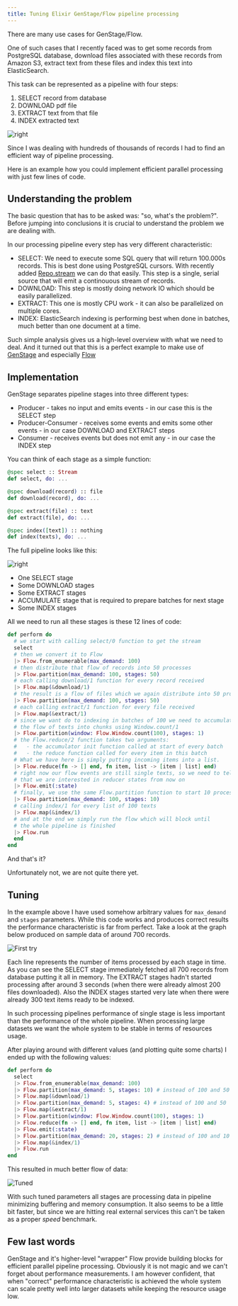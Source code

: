 ```yaml
---
title: Tuning Elixir GenStage/Flow pipeline processing
---
```


There are many use cases for GenStage/Flow.

One of such cases that I recently faced was to get some records from PostgreSQL database,
download files associated with these records from Amazon S3,
extract text from these files and index this text into ElasticSearch.

This task can be represented as a pipeline with four steps:

1. SELECT record from database
2. DOWNLOAD pdf file
3. EXTRACT text from that file
4. INDEX extracted text

![right](/images/flow/task.png)

Since I was dealing with hundreds of thousands of records I had to find an efficient way of pipeline processing.

Here is an example how you could implement efficient parallel processing with just few lines of code.

## Understanding the problem

The basic question that has to be asked was: "so, what's the problem?".
Before jumping into conclusions it is crucial to understand the problem we are dealing with.

In our processing pipeline every step has very different characteristic:

- SELECT: We need to execute some SQL query that will return 100.000s records.
  This is best done using PostgreSQL cursors.
  With recently added [Repo.stream](https://hexdocs.pm/ecto/2.1.0-rc.5/Ecto.Repo.html#c:stream/2) we can do that easily.
  This step is a single, serial source that will emit a continouous stream of records.
- DOWNLOAD: This step is mostly doing network IO which should be easily parallelized.
- EXTRACT: This one is mostly CPU work - it can also be parallelized on multiple cores.
- INDEX: ElasticSearch indexing is performing best when done in batches, much better than one document at a time.

Such simple analysis gives us a high-level overview with what we need to deal.
And it turned out that this is a perfect example to make use of [GenStage](https://github.com/elixir-lang/gen_stage)
and especially [Flow](https://hexdocs.pm/gen_stage/Experimental.Flow.html#content)

## Implementation

GenStage separates pipeline stages into three different types:

- Producer - takes no input and emits events - in our case this is the SELECT step
- Producer-Consumer - receives some events and emits some other events - in our case DOWNLOAD and EXTRACT steps
- Consumer - receives events but does not emit any - in our case the INDEX step

You can think of each stage as a simple function:

```elixir
@spec select :: Stream
def select, do: ...

@spec download(record) :: file
def download(record), do: ...

@spec extract(file) :: text
def extract(file), do: ...

@spec index([text]) :: nothing
def index(texts), do: ...
```

The full pipeline looks like this:

![right](/images/flow/stages.png)

- One SELECT stage
- Some DOWNLOAD stages
- Some EXTRACT stages
- ACCUMULATE stage that is required to prepare batches for next stage
- Some INDEX stages

All we need to run all these stages is these 12 lines of code:

```elixir
def perform do
  # we start with calling select/0 function to get the stream
  select
  # then we convert it to Flow
  |> Flow.from_enumerable(max_demand: 100)
  # then distribute that flow of records into 50 processes
  |> Flow.partition(max_demand: 100, stages: 50)
  # each calling download/1 function for every record received
  |> Flow.map(&download/1)
  # the result is a flow of files which we again distribute into 50 processes
  |> Flow.partition(max_demand: 100, stages: 50)
  # each calling extract/1 function for every file received
  |> Flow.map(&extract/1)
  # since we want do to indexing in batches of 100 we need to accumulate
  # the flow of texts into chunks using Window.count/1
  |> Flow.partition(window: Flow.Window.count(100), stages: 1)
  # the Flow.reduce/2 function takes two arguments:
  #   - the accumulator init function called at start of every batch
  #   - the reduce function called for every item in this batch
  # What we have here is simply putting incoming items into a list.
  |> Flow.reduce(fn -> [] end, fn item, list -> [item | list] end)
  # right now our flow events are still single texts, so we need to tell flow
  # that we are interested in reducer states from now on
  |> Flow.emit(:state)
  # finally, we use the same Flow.partition function to start 10 processes
  |> Flow.partition(max_demand: 100, stages: 10)
  # calling index/1 for every list of 100 texts
  |> Flow.map(&index/1)
  # and at the end we simply run the flow which will block until
  # the whole pipeline is finished
  |> Flow.run
  end
end
```

And that's it?

Unfortunately not, we are not quite there yet.

## Tuning

In the example above I have used somehow arbitrary values for `max_demand` and `stages` parameters.
While this code works and produces correct results the performance characteristic is far from perfect.
Take a look at the graph below produced on sample data of around 700 records.

![First try](/images/flow/first.png)

Each line represents the number of items processed by each stage in time.
As you can see the SELECT stage immediately fetched all 700 records from database putting it all in memory.
The EXTRACT stages hadn't started processing after around 3 seconds (when there were already almost 200 files downloaded).
Also the INDEX stages started very late when there were already 300 text items ready to be indexed.

In such processing pipelines performance of single stage is less important than the performance of the whole pipeline.
When processing large datasets we want the whole system to be stable in terms of resources usage.

After playing around with different values (and plotting quite some charts) I ended up with the following values:

```elixir
def perform do
  select
  |> Flow.from_enumerable(max_demand: 100)
  |> Flow.partition(max_demand: 5, stages: 10) # instead of 100 and 50
  |> Flow.map(&download/1)
  |> Flow.partition(max_demand: 5, stages: 4) # instead of 100 and 50
  |> Flow.map(&extract/1)
  |> Flow.partition(window: Flow.Window.count(100), stages: 1)
  |> Flow.reduce(fn -> [] end, fn item, list -> [item | list] end)
  |> Flow.emit(:state)
  |> Flow.partition(max_demand: 20, stages: 2) # instead of 100 and 10
  |> Flow.map(&index/1)
  |> Flow.run
end
```

This resulted in much better flow of data:

![Tuned](/images/flow/last.png)

With such tuned parameters all stages are processing data in pipeline minimizing buffering and memory consumption.
It also seems to be a little bit faster, but since we are hitting real external services this can't be taken as a
proper _speed_ benchmark.


## Few last words

GenStage and it's higher-level "wrapper" Flow provide building blocks for efficient parallel pipeline processing.
Obviously it is not magic and we can't forget about performance measurements.
I am however confident, that when "correct" performance characteristic is achieved the whole system
can scale pretty well into larger datasets while keeping the resource usage low.
